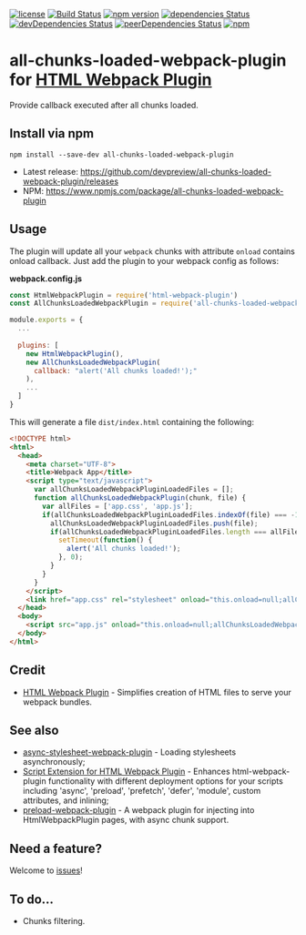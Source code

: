 [![license](https://img.shields.io/github/license/devpreview/all-chunks-loaded-webpack-plugin.svg)](https://github.com/devpreview/all-chunks-loaded-webpack-plugin/blob/master/LICENSE)
[![Build Status](https://travis-ci.org/devpreview/all-chunks-loaded-webpack-plugin.svg?branch=master)](https://travis-ci.org/devpreview/all-chunks-loaded-webpack-plugin)
[![npm version](https://badge.fury.io/js/all-chunks-loaded-webpack-plugin.svg)](https://www.npmjs.com/package/all-chunks-loaded-webpack-plugin)
[![dependencies Status](https://david-dm.org/devpreview/all-chunks-loaded-webpack-plugin/status.svg)](https://david-dm.org/devpreview/all-chunks-loaded-webpack-plugin)
[![devDependencies Status](https://david-dm.org/devpreview/all-chunks-loaded-webpack-plugin/dev-status.svg)](https://david-dm.org/devpreview/all-chunks-loaded-webpack-plugin?type=dev)
[![peerDependencies Status](https://david-dm.org/devpreview/all-chunks-loaded-webpack-plugin/peer-status.svg)](https://david-dm.org/devpreview/all-chunks-loaded-webpack-plugin?type=peer)
[![npm](https://img.shields.io/npm/dt/all-chunks-loaded-webpack-plugin.svg)](https://github.com/devpreview/all-chunks-loaded-webpack-plugin/releases)

# all-chunks-loaded-webpack-plugin for [HTML Webpack Plugin](https://webpack.js.org/plugins/html-webpack-plugin/)
Provide callback executed after all chunks loaded.

## Install via npm
```
npm install --save-dev all-chunks-loaded-webpack-plugin
```

* Latest release: https://github.com/devpreview/all-chunks-loaded-webpack-plugin/releases
* NPM: https://www.npmjs.com/package/all-chunks-loaded-webpack-plugin

## Usage

The plugin will update all your `webpack` chunks with attribute `onload` contains onload callback. Just add the plugin to your webpack config as follows:

**webpack.config.js**
```js
const HtmlWebpackPlugin = require('html-webpack-plugin')
const AllChunksLoadedWebpackPlugin = require('all-chunks-loaded-webpack-plugin');

module.exports = {
  ...
  
  plugins: [
    new HtmlWebpackPlugin(),
    new AllChunksLoadedWebpackPlugin(
      callback: "alert('All chunks loaded!');"
    ),
    ...
  ]
}
```

This will generate a file `dist/index.html` containing the following:

```html
<!DOCTYPE html>
<html>
  <head>
    <meta charset="UTF-8">
    <title>Webpack App</title>
    <script type="text/javascript">
      var allChunksLoadedWebpackPluginLoadedFiles = [];
      function allChunksLoadedWebpackPlugin(chunk, file) {
        var allFiles = ['app.css', 'app.js'];
        if(allChunksLoadedWebpackPluginLoadedFiles.indexOf(file) === -1) {
          allChunksLoadedWebpackPluginLoadedFiles.push(file);
          if(allChunksLoadedWebpackPluginLoadedFiles.length === allFiles.length) {
            setTimeout(function() {
              alert('All chunks loaded!');
            }, 0);
          }
        }
      }
    </script>
    <link href="app.css" rel="stylesheet" onload="this.onload=null;allChunksLoadedWebpackPlugin('app', 'app.css');">
  </head>
  <body>
    <script src="app.js" onload="this.onload=null;allChunksLoadedWebpackPlugin('app', 'app.js');"></script>
  </body>
</html>
```

## Credit
* [HTML Webpack Plugin](https://github.com/jantimon/html-webpack-plugin) - Simplifies creation of HTML files to serve your webpack bundles.

## See also
* [async-stylesheet-webpack-plugin](https://github.com/devpreview/async-stylesheet-webpack-plugin) - Loading stylesheets asynchronously;
* [Script Extension for HTML Webpack Plugin](https://github.com/numical/script-ext-html-webpack-plugin) - Enhances html-webpack-plugin functionality with different deployment options for your scripts including 'async', 'preload', 'prefetch', 'defer', 'module', custom attributes, and inlining;
* [preload-webpack-plugin](https://github.com/GoogleChromeLabs/preload-webpack-plugin) - A webpack plugin for injecting <link rel='preload|prefecth'> into HtmlWebpackPlugin pages, with async chunk support.

## Need a feature?
Welcome to [issues](https://github.com/devpreview/all-chunks-loaded-webpack-plugin/issues)!

## To do...
* Chunks filtering.
